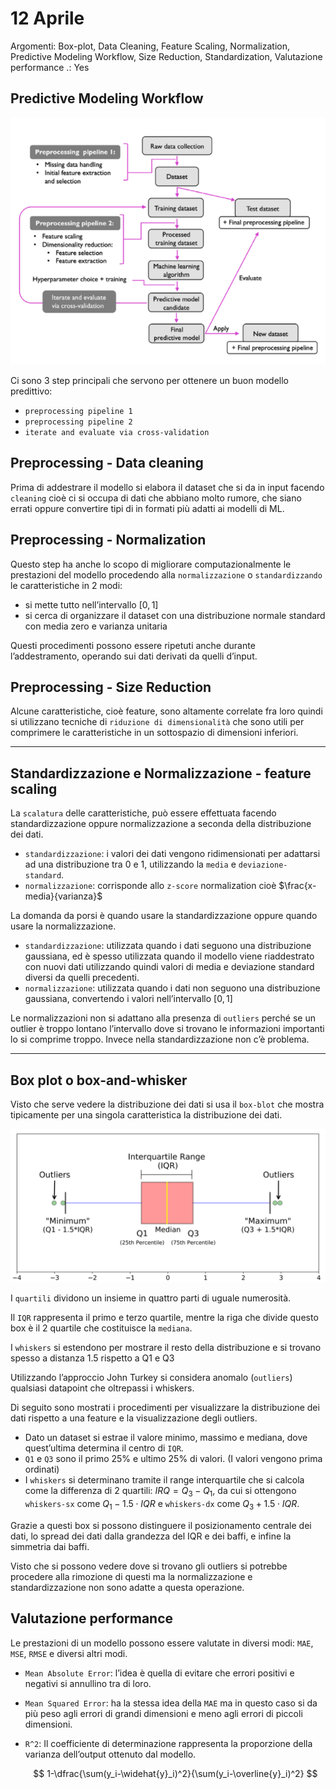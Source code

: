 # 12 Aprile

Argomenti: Box-plot, Data Cleaning, Feature Scaling, Normalization, Predictive Modeling Workflow, Size Reduction, Standardization, Valutazione performance
.: Yes

## Predictive Modeling Workflow

![Screenshot from 2024-05-17 21-46-10.png](Screenshot_from_2024-05-17_21-46-10.png)

Ci sono 3 step principali che servono per ottenere un buon modello predittivo:

- `preprocessing pipeline 1`
- `preprocessing pipeline 2`
- `iterate and evaluate via cross-validation`

## Preprocessing - Data cleaning

Prima di addestrare il modello si elabora il dataset che si da in input facendo `cleaning` cioè ci si occupa di dati che abbiano molto rumore, che siano errati oppure convertire tipi di in formati più adatti ai modelli di ML.

## Preprocessing - Normalization

Questo step ha anche lo scopo di migliorare computazionalmente le prestazioni del modello procedendo alla `normalizzazione` o `standardizzando` le caratteristiche in 2 modi:

- si mette tutto nell’intervallo $\left[0,1\right]$
- si cerca di organizzare il dataset con una distribuzione normale standard con media zero e varianza unitaria

Questi procedimenti possono essere ripetuti anche durante l’addestramento, operando sui dati derivati da quelli d’input.

## Preprocessing - Size Reduction

Alcune caratteristiche, cioè feature, sono altamente correlate fra loro quindi si utilizzano tecniche di `riduzione di dimensionalità` che sono utili per comprimere le caratteristiche in un sottospazio di dimensioni inferiori.

---

## Standardizzazione e Normalizzazione - feature scaling

La `scalatura` delle caratteristiche, può essere effettuata facendo standardizzazione oppure normalizzazione a seconda della distribuzione dei dati.

- `standardizzazione`: i valori dei dati vengono ridimensionati per adattarsi ad una distribuzione tra 0 e 1, utilizzando la `media` e `deviazione-standard`.
- `normalizzazione`: corrisponde allo `z-score` normalization cioè $\frac{x-media}{varianza}$

La domanda da porsi è quando usare la standardizzazione oppure quando usare la normalizzazione. 

- `standardizzazione`: utilizzata quando i dati seguono una distribuzione gaussiana, ed è spesso utilizzata quando il modello viene riaddestrato con nuovi dati utilizzando quindi valori di media e deviazione standard diversi da quelli precedenti.
- `normalizzazione`: utilizzata quando i dati non seguono una distribuzione gaussiana, convertendo i valori nell’intervallo $\left[0,1\right]$

Le normalizzazioni non si adattano alla presenza di `outliers` perché se un outlier è troppo lontano l’intervallo dove si trovano le informazioni importanti lo si comprime troppo. Invece nella standardizzazione non c’è problema.

---

## Box plot o box-and-whisker

Visto che serve vedere la distribuzione dei dati si usa il `box-blot` che mostra tipicamente per una singola caratteristica la distribuzione dei dati.

![Screenshot from 2024-05-17 22-22-00.png](Screenshot_from_2024-05-17_22-22-00.png)

I `quartili` dividono un insieme in quattro parti di uguale numerosità.

Il `IQR` rappresenta il primo e terzo quartile, mentre la riga che divide questo box è il 2 quartile che costituisce la `mediana`.

I `whiskers` si estendono per mostrare il resto della distribuzione e si trovano spesso a distanza 1.5 rispetto a Q1 e Q3

Utilizzando l’approccio John Turkey si considera anomalo (`outliers`) qualsiasi datapoint che oltrepassi i whiskers.

Di seguito sono mostrati i procedimenti per visualizzare la distribuzione dei dati rispetto a una feature e la visualizzazione degli outliers.

- Dato un dataset si estrae il valore minimo, massimo e mediana, dove quest’ultima determina il centro di `IQR`.
- `Q1` e `Q3` sono il primo 25% e ultimo 25% di valori. (I valori vengono prima ordinati)
- I `whiskers` si determinano tramite il range interquartile che si calcola come la differenza di 2 quartili: $IRQ=Q_3-Q_1$, da cui si ottengono `whiskers-sx` come $Q_1-1.5\cdot IQR$ e `whiskers-dx` come $Q_3+1.5\cdot IQR$.

Grazie a questi box si possono distinguere il posizionamento centrale dei dati, lo spread dei dati dalla grandezza del IQR e dei baffi, e infine la simmetria dai baffi.

Visto che si possono vedere dove si trovano gli outliers si potrebbe procedere alla rimozione di questi ma la normalizzazione e standardizzazione non sono adatte a questa operazione.

## Valutazione performance

Le prestazioni di un modello possono essere valutate in diversi modi: `MAE`, `MSE`, `RMSE` e diversi altri modi.

- `Mean Absolute Error`: l’idea è quella di evitare che errori positivi e negativi si annullino tra di loro.
- `Mean Squared Error`: ha la stessa idea della `MAE` ma in questo caso si da più peso agli errori di grandi dimensioni e meno agli errori di piccoli dimensioni.
- `R^2`: Il coefficiente di determinazione rappresenta la proporzione della varianza dell’output ottenuto dal modello.
    
    $$
    1-\dfrac{\sum(y_i-\widehat{y}_i)^2}{\sum(y_i-\overline{y}_i)^2}
    $$